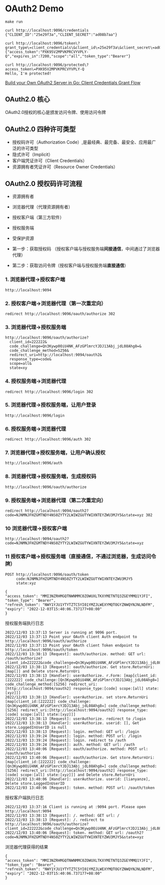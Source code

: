 # OAuth2 Demo

```
make run
```

```
curl http://localhost:9096/credentials
{"CLIENT_ID":"25e29f3a","CLIENT_SECRET":"ad08b7aa"}
```

```
curl http://localhost:9096/token\?grant_type\=client_credentials\&client_id\=25e29f3a\&client_secret\=ad08b7aa\&scope\=all
{"access_token":"PXK95V2MPVKPRCVYVPLY-Q","expires_in":7200,"scope":"all","token_type":"Bearer"}
```

```
curl http://localhost:9096/protected\?access_token\=PXK95V2MPVKPRCVYVPLY-Q
Hello, I'm protected!
```


[Build your Own OAuth2 Server in Go: Client Credentials Grant Flow](https://medium.com/@cyantarek/build-your-own-oauth2-server-in-go-7d0f660732c3)




## OAuth2.0 核心
OAuth2.0授权的核心是颁发访问令牌、使用访问令牌

## OAuth2.0 四种许可类型
* 授权码许可（Authorization Code）,是最经典、最完备、最安全、应用最广泛的许可类型
* 隐式许可（Implicit）
* 客户端凭证许可（Client Credentials）
* 资源拥有者凭证许可（Resource Owner Credentials）


## OAuth2.0 授权码许可流程

* 资源拥有者
* 浏览器代理（代理资源拥有者）
* 授权客户端（第三方软件）
* 授权服务端
* 受保护资源

* 第一步：获取授权码 （授权客户端与授权服务端**间接通信**，中间通过了浏览器代理）
* 第二步：获取访问令牌（授权客户端与授权服务端**直接通信**）

### 1. 浏览器代理->授权客户端

```
http://localhost:9094
```

### 2. 授权客户端->浏览器代理（第一次重定向）

```
redirect http://localhost:9096/oauth/authorize 302
```

### 3. 浏览器代理->授权服务端

```
http://localhost:9096/oauth/authorize?
  client_id=222222&
  code_challenge=Qn3Kywp0OiU4NK_AFzGPlmrcYJDJ13Abj_jdL08Ahg8=&
  code_challenge_method=S256&
  redirect_uri=http://localhost:9094/oauth2&
  response_type=code&
  scope=all&
  state=xy
```

### 4. 授权服务端->浏览器代理
```
redirect http://localhost:9096/login 302
```

### 5. 浏览器代理->授权服务端，让用户登录
```
http://localhost:9096/login
```

### 6. 授权服务端->浏览器代理
```
redirect http://localhost:9096/auth 302
```

### 7. 浏览器代理->授权服务端，让用户确认授权
```
http://localhost:9096/auth
```

### 8. 浏览器代理->授权服务端，生成授权码
```
http://localhost:9096/oauth/authorize
```

### 9. 授权服务端->浏览器代理（第二次重定向）
```
redirect http://localhost:9094/oauth2?code=NJNMNJFHZGMTNDY4NS0ZYTY2LWIWZGUTYWIXNTEYZWU3MJY5&state=xyz 302
```

### 10 浏览器代理->授权客户端
```
http://localhost:9094/oauth2?code=NJNMNJFHZGMTNDY4NS0ZYTY2LWIWZGUTYWIXNTEYZWU3MJY5&state=xyz
```

### 11 授权客户端->授权服务端（直接通信，不通过浏览器，生成访问令牌）
```
POST http://localhost:9096/oauth/token
     code:NJNMNJFHZGMTNDY4NS0ZYTY2LWIWZGUTYWIXNTEYZWU3MJY5
     state:xyz
```

```
{
"access_token": "MMI3NZRHMGQTNWNMMC0ZOWUXLTKXYMETNTQ3ZGEYMMQ1YJFI",
"token_type": "Bearer",
"refresh_token": "NWY1YJU1YTYTZTC5YI01YMZJLWEXYMQTOGYZNWQYNJNLNDFM",
"expiry": "2022-12-03T15:40:06.737177+08:00"
}
```


授权服务端执行日志
```
2022/12/03 13:37:13 Server is running at 9096 port.
2022/12/03 13:37:13 Point your OAuth client Auth endpoint to http://localhost:9096/oauth/authorize
2022/12/03 13:37:13 Point your OAuth client Token endpoint to http://localhost:9096/oauth/token
2022/12/03 13:38:13 [Request]: oauth/authorize. method: GET url: /oauth/authorize?client_id=222222&code_challenge=Qn3Kywp0OiU4NK_AFzGPlmrcYJDJ13Abj_jdL08Ahg8=&code_challenge_method=S256&redirect_uri=http://localhost:9094/oauth2&response_type=code&scope=all&state=xyz
2022/12/03 13:38:13 [Request]: oauth/authorize. Get store.ReturnUri: [map[]] and Delete store.ReturnUri
2022/12/03 13:38:13 [Handler]: userAuthorize. r.Form: [map[client_id:[222222] code_challenge:[Qn3Kywp0OiU4NK_AFzGPlmrcYJDJ13Abj_jdL08Ahg8=] code_challenge_method:[S256] redirect_uri:[http://localhost:9094/oauth2] response_type:[code] scope:[all] state:[xyz]]]
2022/12/03 13:38:13 [Handler]: userAuthorize. set store.ReturnUri [map[client_id:[222222] code_challenge:[Qn3Kywp0OiU4NK_AFzGPlmrcYJDJ13Abj_jdL08Ahg8=] code_challenge_method:[S256] redirect_uri:[http://localhost:9094/oauth2] response_type:[code] scope:[all] state:[xyz]]]
2022/12/03 13:38:13 [Request]: userAuthorize. redirect to /login
2022/12/03 13:38:13 [Handler]: userAuthorize. userid: [], Get store.LoggedInUserID is null
2022/12/03 13:38:13 [Request]: login. method: GET url: /login
2022/12/03 13:39:24 [Request]: login. method: POST url: /login
2022/12/03 13:39:24 [Request]: login. redirect to /auth
2022/12/03 13:39:24 [Request]: auth. method: GET url: /auth
2022/12/03 13:40:06 [Request]: oauth/authorize. method: POST url: /oauth/authorize
2022/12/03 13:40:06 [Request]: oauth/authorize. Get store.ReturnUri: [map[client_id:[222222] code_challenge:[Qn3Kywp0OiU4NK_AFzGPlmrcYJDJ13Abj_jdL08Ahg8=] code_challenge_method:[S256] redirect_uri:[http://localhost:9094/oauth2] response_type:[code] scope:[all] state:[xyz]]] and Delete store.ReturnUri
2022/12/03 13:40:06 [Handler]: userAuthorize. userid: [lianyanze], Delete store.LoggedInUserID
2022/12/03 13:40:06 [Request]: token. method: POST url: /oauth/token
```

授权客户端执行日志
```
2022/12/03 13:37:16 Client is running at :9094 port. Please open http://localhost:9094
2022/12/03 13:38:13 [Request]: /. method: GET url: /
2022/12/03 13:38:13 [Request]: /. redirect to http://localhost:9096/oauth/authorize?client_id=222222&code_challenge=Qn3Kywp0OiU4NK_AFzGPlmrcYJDJ13Abj_jdL08Ahg8%3D&code_challenge_method=S256&redirect_uri=http%3A%2F%2Flocalhost%3A9094%2Foauth2&response_type=code&scope=all&state=xyz
2022/12/03 13:40:06 [Request]: token. method: GET url: /oauth2?code=NJNMNJFHZGMTNDY4NS0ZYTY2LWIWZGUTYWIXNTEYZWU3MJY5&state=xyz
```

浏览器代理获得的结果
```
{
"access_token": "MMI3NZRHMGQTNWNMMC0ZOWUXLTKXYMETNTQ3ZGEYMMQ1YJFI",
"token_type": "Bearer",
"refresh_token": "NWY1YJU1YTYTZTC5YI01YMZJLWEXYMQTOGYZNWQYNJNLNDFM",
"expiry": "2022-12-03T15:40:06.737177+08:00"
}
```
